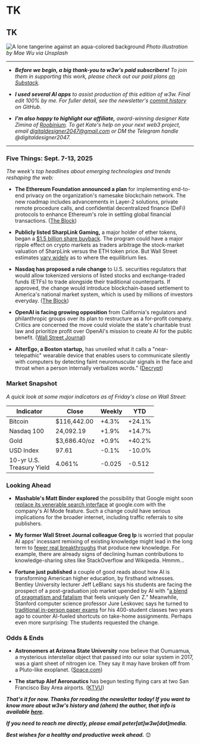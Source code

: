# TK
## TK

![A lone tangerine against an aqua-colored background](https://w3w.news/img/mae-wu-1920.jpg)
*Photo illustration by Mae Wu via Unsplash*

<hr>

- _**Before we begin, a big thank-you to w3w's paid subscribers!** To join them in supporting this work, please check out our paid plans [on Substack](https://w3wnews.substack.com/subscribe)._

- _**I used several AI apps** to assist production of this edition of w3w. Final edit 100% by me. For fuller detail, see the newsletter's [commit history](https://github.com/peteramckay/w3wnewsletter/commits) on GitHub._

- _**I'm also happy to highlight our affiliate,** award-winning designer Kate Zimina of [Roobinium](https://dribbble.com/roobinium). To get Kate's help on your next web3 project, email digitaldesigner2047@gmail.com or DM the Telegram handle @digitaldesigner2047._

<hr>

<!--

**The tragic death of activist and podcaster Charlie Kirk** is the most online political assassination in U.S. history.

That adjective . "very online"

Kirk built his following online, through podcasting and social networks. And the young people who went to hear him speak in person no doubt found him online.

People who still get their news from traditional sources like could be forgiven for having no clue who he was until he burst into the news TKTKTK.

The U.S. Constitution's First Amendment protects lies, hate speech, and nonsense.** Count me among the people who think that's ultimately a *good* thing, ugly though such stuff is to encounter in day-to-day life, as it ultimately helps protect more socially beneficial forms of expression as well.

However, that doesn't mean lies, hate speech, and nonsense should be anyone's business model.

- Bitcoin.com fundraiser: https://www.bitcoin.com/charlie-kirk-bitcoin-fundraiser/

-->

### Five Things: Sept. 7-13, 2025

*The week's top headlines about emerging technologies and trends reshaping the web:*

- **The Ethereum Foundation announced a plan** for implementing end-to-end privacy on the organization's namesake blockchain network. The new roadmap includes advancements in Layer-2 solutions, private remote procedure calls, and confidential decentralized finance (DeFi) protocols to enhance Ethereum's role in settling global financial transactions. ([The Block](https://www.theblock.co/post/370532/ethereum-foundation-sets-end-to-end-privacy-roadmap-with-private-writes-reads-and-proving))

- **Publicly listed SharpLink Gaming,** a major holder of ether tokens, began a [$1.5 billion share buyback](https://www.theblock.co/post/370046/ethereum-treasury-sharplink-initiates-1-5-billion-share-repurchase-program-says-below-nav-buying-is-immediately-accretive). The program could have a major ripple effect on crypto markets as traders arbitrage the stock-market valuation of SharpLink versus the ETH token price. But Wall Street estimates [vary widely](https://finance.yahoo.com/news/sharplink-gaming-sbet-buyback-plan-120217635.html) as to where the equilibrium lies.

- **Nasdaq has proposed a rule change** to U.S. securities regulators that would allow tokenized versions of listed stocks and exchange-traded funds (ETFs) to trade alongside their traditional counterparts. If approved, the change would introduce blockchain-based settlement to America's national market system, which is used by millions of investors everyday. ([The Block](https://www.theblock.co/post/369814/nasdaq-seeks-sec-nod-to-trade-tokenized-securities-alongside-traditional-stocks))

- **OpenAI is facing growing opposition** from California's regulators and philanthropic groups over its plan to restructure as a for-profit company. Critics are concerned the move could violate the state's charitable trust law and prioritize profit over OpenAI's mission to create AI for the public benefit. ([Wall Street Journal](https://www.wsj.com/tech/ai/openai-for-profit-conversion-opposition-07ea7e25?st=8bUDUb&reflink=desktopwebshare_permalink))

- **AlterEgo, a Boston startup,** has unveiled what it calls a "near-telepathic" wearable device that enables users to communicate silently with computers by detecting faint neuromuscular signals in the face and throat when a person internally verbalizes words." ([Decrypt](https://decrypt.co/338527/near-telepathic-wearable-communicate-silently-devices)) 


### Market Snapshot

*A quick look at some major indicators as of Friday's close on Wall Street:*

<table>

  <thead>
    <tr>
      <th>Indicator</th>
      <th>Close</th>
      <th>Weekly</th>
      <th>YTD</th>
    </tr>
  </thead>

  <tbody>
   <tr>
     <td>Bitcoin</td>
     <td>$116,442.00</td>
     <td>+4.3%</td>
     <td>+24.1%</td>
   </tr>

   <tr>
     <td>Nasdaq 100</td>
     <td>24,092.19</td>
     <td>+1.9%</td>
     <td>+14.7%</td>
   </tr>

   <tr>
     <td>Gold</td>
     <td>$3,686.40/oz</td>
     <td>+0.9%</td>
     <td>+40.2%</td>
   </tr>

   <tr>
     <td>USD Index</td>
     <td>97.61</td>
     <td>-0.1%</td>
     <td>-10.0%</td>
   </tr>

   <tr>
     <td>10-yr U.S.<br> Treasury Yield</td>
     <td>4.061%</td>
     <td>-0.025</td>
     <td>-0.512</td>
   </tr>

</tbody>
</table>

### Looking Ahead

- **Mashable's Matt Binder explored** the possibility that Google might soon [replace its venerable search interface](https://mashable.com/article/google-ai-mode-search-default-rumors) at google.com with the company's AI Mode feature. Such a change could have serious implications for the broader internet, including traffic referrals to site publishers.

- **My former Wall Street Journal colleague Greg Ip** is worried that popular AI apps' incessant remixing of existing knowledge might lead in the long term to [fewer real breakthroughs](https://www.wsj.com/tech/ai/will-ai-choke-off-the-supply-of-knowledge-8a71cbcd?st=y4TZtZ&reflink=desktopwebshare_permalink) that produce new knowledge. For example, there are already signs of declining human contributions to knowledge-sharing sites like StackOverflow and Wikipedia. Hmmm...

- **Fortune just published** a couple of good reads about how AI is  transforming American higher education, by firsthand witnesses. Bentley University lecturer Jeff LeBlanc says his students are facing the prospect of a post-graduation job market upended by AI with "[a blend of pragmatism and fatalism](https://www.yahoo.com/news/articles/gen-z-laughing-face-ai-123000930.html) that feels uniquely Gen Z." Meanwhile, Stanford computer science professor Jure Leskovec says he turned to [traditional in-person paper exams](https://www.yahoo.com/news/articles/gen-z-laughing-face-ai-123000930.html) for his 400-student classes two years ago to counter AI-fueled shortcuts on take-home assignments. Perhaps even more surprising: The students requested the change.

### Odds & Ends

- **Astronomers at Arizona State University** now believe that Oumuamua, a mysterious interstellar object that passed into our solar system in 2017, was a giant sheet of nitrogen ice. They say it may have broken off from a Pluto-like exoplanet. ([Space.com](https://www.space.com/astronomy/dwarf-planets/1st-known-interstellar-visitor-oumuamua-is-an-exo-pluto-a-completely-new-class-of-object-scientists-say))

- **The startup Alef Aeronautics** has begun testing flying cars at two San Francisco Bay Area airports. ([KTVU](https://www.youtube.com/watch?v=F1x87FS-xtE))

_**That's it for now. Thanks for reading the newsletter today! If you want to know more about w3w's history and (ahem) the author, that info is available [here](https://w3wnews.substack.com/about).**_

_**If you need to reach me directly, please email peter[at]w3w[dot]media.**_

_**Best wishes for a healthy and productive week ahead.**_ 😊
